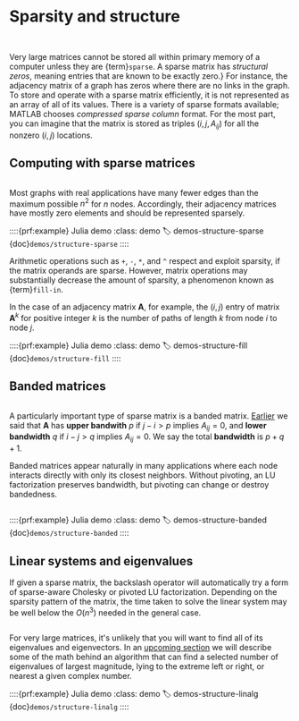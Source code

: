 # Sparsity and structure

```{index} matrix; sparse
``` 
```{index} sparse matrix
```

Very large matrices cannot be stored all within primary memory of a computer unless they are {term}`sparse`. A sparse matrix has *structural zeros*, meaning entries that are known to be exactly zero.} For instance, the adjacency matrix of a graph has zeros where there are no links in the graph. To store and operate with a sparse matrix efficiently, it is not represented as an array of all of its values. There is a variety of sparse formats available; MATLAB chooses *compressed sparse column* format. For the most part, you can imagine that the matrix is stored as triples $(i,j,A_{ij})$ for all the nonzero $(i,j)$ locations.

## Computing with sparse matrices

```{index} adjacency matrix
```

Most graphs with real applications have many fewer edges than the maximum possible $n^2$ for $n$ nodes. Accordingly, their adjacency matrices have mostly zero elements and should be represented sparsely. 

::::{prf:example} Julia demo
:class: demo
:label: demos-structure-sparse
{doc}`demos/structure-sparse`
::::

Arithmetic operations such as `+`, `-`, `*`, and `^` respect and exploit sparsity, if the matrix operands are sparse. However, matrix operations may substantially decrease the amount of sparsity, a phenomenon known as {term}`fill-in`.

In the case of an adjacency matrix $\mathbf{A}$, for example, the $(i,j)$ entry of matrix $\mathbf{A}^k$ for positive integer $k$ is the number of paths of length $k$ from node $i$ to node $j$.


::::{prf:example} Julia demo
:class: demo
:label: demos-structure-fill
{doc}`demos/structure-fill`
::::

## Banded matrices

```{index} matrix; banded
```

A particularly important type of sparse matrix is a banded matrix. [Earlier](../linsys/structure.md) we said that $\mathbf{A}$ has **upper bandwith** $p$ if $j-i > p$ implies $A_{ij}=0$, and **lower bandwidth** $q$ if $i-j > q$ implies $A_{ij}=0$. We say the total **bandwidth** is $p+q+1$. 

Banded matrices appear naturally in many applications where each node interacts directly with only its closest neighbors. Without pivoting, an LU factorization preserves bandwidth, but pivoting can change or destroy bandedness.

```{index} matrix; factorization
```

::::{prf:example} Julia demo
:class: demo
:label: demos-structure-banded
{doc}`demos/structure-banded`
::::

## Linear systems and eigenvalues

If given a sparse matrix, the backslash operator will automatically try a form of sparse-aware Cholesky or pivoted LU factorization. Depending on the sparsity pattern of the matrix, the time taken to solve the linear system may be well below the $O(n^3)$ needed in the general case.

```{index} eigenvalue decomposition
```

For very large matrices, it's unlikely that you will want to find all of its eigenvalues and eigenvectors. In an [upcoming section](subspace.md) we will describe some of the math behind an algorithm that can find a selected number of eigenvalues of largest magnitude, lying to the extreme left or right, or nearest a given complex number. 

::::{prf:example} Julia demo
:class: demo
:label: demos-structure-linalg
{doc}`demos/structure-linalg`
::::

<!-- \begin{exercises}
    \input{krylov/exercises/Sparse}
\end{exercises} -->
